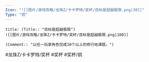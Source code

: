 ```yaml
---
Icon: "![[图片/游戏攻略/龙珠Z/卡卡罗特/奖杯/目标是超越极限.png|30]]"
Type: "铜"
---
```

```ad-common-bronze-trophy
title: (Title:: "目标是超越极限")
![[图片/游戏攻略/龙珠Z/卡卡罗特/奖杯/目标是超越极限.png|100]]

(Comment:: "以任一玩家角色完成10个以上的修行地课题。")
```

#龙珠Z/卡卡罗特/奖杯 #奖杯 #奖杯/铜
